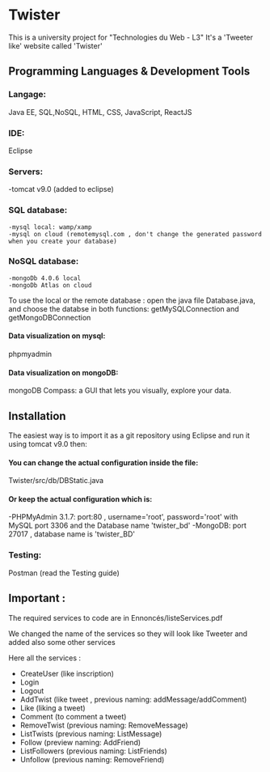# Twister

This is a university project for "Technologies du Web - L3" 
It's a 'Tweeter like' website called 'Twister'

## Programming Languages & Development Tools
### Langage: 
Java EE, SQL,NoSQL, HTML, CSS, JavaScript, ReactJS

### IDE:
Eclipse 
### Servers:
-tomcat v9.0 (added to eclipse)
### SQL database:
	-mysql local: wamp/xamp 
 	-mysql on cloud (remotemysql.com , don't change the generated password when you create your database)
 	
### NoSQL database: 	
    -mongoDb 4.0.6 local 
    -mongoDb Atlas on cloud 

To use the local or the remote database : open the java file Database.java, and choose the databse in both functions:
getMySQLConnection and getMongoDBConnection 


#### Data visualization on mysql:
phpmyadmin

#### Data visualization on mongoDB:
mongoDB Compass: a GUI that lets you visually, explore your data.


## Installation

The easiest way is to import it as a git repository using Eclipse and run it using tomcat v9.0 then:

#### You can change the actual configuration inside the file: 
Twister/src/db/DBStatic.java
#### Or keep the actual configuration which is:
-PHPMyAdmin 3.1.7: port:80 , username='root', password='root' with MySQL port 3306  and the Database name 'twister_bd'
-MongoDB: port 27017 , database name is 'twister_BD'


### Testing:
Postman (read the Testing guide)

## Important :

The required services to code are in Ennoncés/listeServices.pdf 

We changed the name of the services so they will look like Tweeter and added also some other services

Here all the services :

- CreateUser (like inscription)
- Login
- Logout
- AddTwist (like tweet , previous naming: addMessage/addComment)
- Like (liking a tweet)
- Comment (to comment a tweet)
- RemoveTwist (previous naming: RemoveMessage)
- ListTwists (previous naming: ListMessage)
- Follow (preview naming: AddFriend)
- ListFollowers (previous naming: ListFriends)
- Unfollow (previous naming: RemoveFriend)

